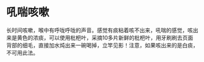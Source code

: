 # 吼喘咳嗽

长时间咳嗽，喉中有呼咙呼咙的声音。感觉有痰粘着咳不出来，吼喘的感觉，咳出来是黄色的浓痰，可以使用枇杷叶，采摘10多片新鲜的枇杷叶，用牙刷刷去页面背部的细毛，直接加水炖出来一碗喝掉，立竿见影！注意，如果咳出来的是白痰，不可用此法。
